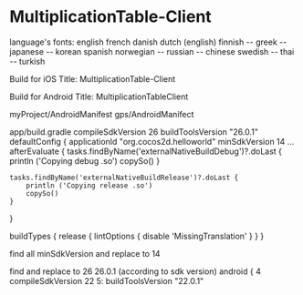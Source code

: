 # MultiplicationTable-Client

language's fonts:
english
french
danish
dutch (english)
finnish
-- greek
-- japanese
-- korean
spanish
norwegian
-- russian
-- chinese
swedish
-- thai
-- turkish




Build for iOS
  Title: MultiplicationTable-Client



Build for Android
  Title: MultiplicationTableClient

myProject/AndroidManifest
<uses-sdk android:targetSdkVersion="26" android:minSdkVersion="14"
    tools:overrideLibrary="com.google.android.gms" />
gps/AndroidManifect
<uses-sdk android:minSdkVersion="14" tools:overrideLibrary="com.google.android.gms"/>

app/build.gradle
compileSdkVersion 26
buildToolsVersion "26.0.1"
defaultConfig {
    applicationId "org.cocos2d.helloworld"
    minSdkVersion 14
...
afterEvaluate {
    tasks.findByName('externalNativeBuildDebug')?.doLast {
        println ('Copying debug .so')
        copySo()
    }

    tasks.findByName('externalNativeBuildRelease')?.doLast {
        println ('Copying release .so')
        copySo()
    }
}

buildTypes {
    release {
        lintOptions {
            disable 'MissingTranslation'
        }
    }
}


find all minSdkVersion and replace to 14

find and replace to 26 26.0.1 (according to sdk version)
 android {
    4      compileSdkVersion 22
    5:     buildToolsVersion "22.0.1"
